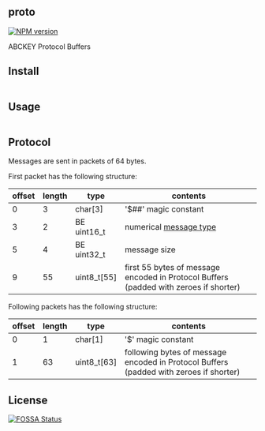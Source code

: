 ## proto
[![NPM version](https://img.shields.io/npm/v/@abckey/proto.svg)](https://www.npmjs.com/package/@abckey/proto)

ABCKEY Protocol Buffers

## Install

```

```

## Usage

```js

```

## Protocol

Messages are sent in packets of 64 bytes.

First packet has the following structure:

| offset | length | type        | contents                                                                              |
|--------|--------|-------------|---------------------------------------------------------------------------------------|
|      0 |      3 | char[3]     | '$##' magic constant                                                                  |
|      3 |      2 | BE uint16_t | numerical [message type](messages.proto#L14)                                          |
|      5 |      4 | BE uint32_t | message size                                                                          |
|      9 |     55 | uint8_t[55] | first 55 bytes of message encoded in Protocol Buffers (padded with zeroes if shorter) |

Following packets has the following structure:

| offset | length | type        | contents                                                                               |
|--------|--------|-------------|----------------------------------------------------------------------------------------|
|      0 |      1 | char[1]     | '$' magic constant                                                                     |
|      1 |     63 | uint8_t[63] | following bytes of message encoded in Protocol Buffers (padded with zeroes if shorter) |

## License

[![FOSSA Status](https://app.fossa.io/api/projects/git%2Bgithub.com%2FabcKeyCOM%2Fproto.svg?type=large)](https://app.fossa.io/projects/git%2Bgithub.com%2FabcKeyCOM%2Fproto?ref=badge_large)
